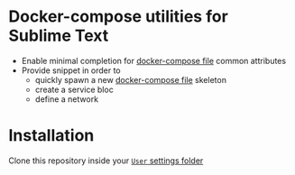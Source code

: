# Docker-compose utilities for Sublime Text

- Enable minimal completion for [docker-compose file](https://docs.docker.com/compose/compose-file/) common attributes
- Provide snippet in order to
    - quickly spawn a new [docker-compose file](https://docs.docker.com/compose/compose-file/) skeleton
    - create a service bloc
    - define a network

# Installation

Clone this repository inside your [`User` settings folder](https://docs.sublimetext.io/guide/getting-started/basic-concepts.html#the-data-directory)
